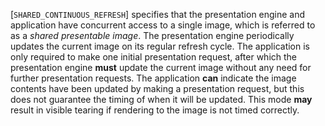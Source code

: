 [`SHARED_CONTINUOUS_REFRESH`] specifies that the
presentation engine and application have concurrent access to a single
image, which is referred to as a *shared presentable image*.
The presentation engine periodically updates the current image on its
regular refresh cycle.
The application is only required to make one initial presentation
request, after which the presentation engine  **must**  update the current
image without any need for further presentation requests.
The application  **can**  indicate the image contents have been updated by
making a presentation request, but this does not guarantee the timing of
when it will be updated.
This mode  **may**  result in visible tearing if rendering to the image is
not timed correctly.